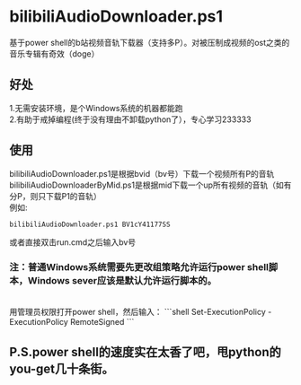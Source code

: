 # bilibiliAudioDownloader.ps1
基于power shell的b站视频音轨下载器（支持多P）。对被压制成视频的ost之类的音乐专辑有奇效（doge）
## 好处
1.无需安装环境，是个Windows系统的机器都能跑 </br>
2.有助于戒掉编程(终于没有理由不卸载python了），专心学习233333
## 使用
bilibiliAudioDownloader.ps1是根据bvid（bv号）下载一个视频所有P的音轨 </br>
bilibiliAudioDownloaderByMid.ps1是根据mid下载一个up所有视频的音轨（如有分P，则只下载P1的音轨） </br>
例如:
```shell
bilibiliAudioDownloader.ps1 BV1cY41177SS
```
或者直接双击run.cmd之后输入bv号
<h3>注：普通Windows系统需要先更改组策略允许运行power shell脚本，Windows sever应该是默认允许运行脚本的。</h3></br>
用管理员权限打开power shell，然后输入：
```shell
Set-ExecutionPolicy -ExecutionPolicy RemoteSigned
```
<h2>P.S.power shell的速度实在太香了吧，甩python的you-get几十条街。</h2>
